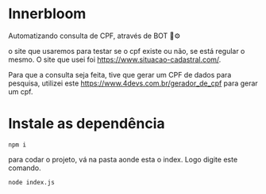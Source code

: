 # Innerbloom

Automatizando consulta de CPF, através de BOT 🤖⚙️

o site que usaremos para testar se o cpf existe ou não, se está regular o mesmo. O site que usei 
foi https://www.situacao-cadastral.com/.

Para que a consulta seja feita, tive que gerar um CPF de dados para pesquisa, utilizei este 
https://www.4devs.com.br/gerador_de_cpf para gerar um cpf.


#  Instale as dependência

    npm i
    
 para codar o projeto, vá na pasta aonde esta o index. Logo digite este comando.
 
    node index.js
 
 
 
